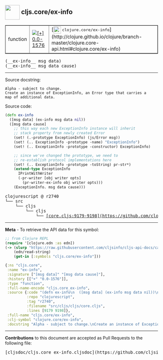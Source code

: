 ## <img width="48px" valign="middle" src="http://i.imgur.com/Hi20huC.png"> cljs.core/ex-info

 <table border="1">
<tr>

<td>function</td>
<td><a href="https://github.com/cljsinfo/cljs-api-docs/tree/0.0-1576"><img valign="middle" alt="[+] 0.0-1576" src="https://img.shields.io/badge/+-0.0--1576-lightgrey.svg"></a> </td>
<td>
[<img height="24px" valign="middle" src="http://i.imgur.com/1GjPKvB.png"> <samp>clojure.core/ex-info</samp>](http://clojure.github.io/clojure/branch-master/clojure.core-api.html#clojure.core/ex-info)
</td>
</tr>
</table>

 <samp>
(__ex-info__ msg data)<br>
</samp>
 <samp>
(__ex-info__ msg data cause)<br>
</samp>

---




Source docstring:

```
Alpha - subject to change.
Create an instance of ExceptionInfo, an Error type that carries a
map of additional data.
```

Source code:

```clj
(defn ex-info
  ([msg data] (ex-info msg data nil))
  ([msg data cause]
    ;; this way each new ExceptionInfo instance will inherit
    ;; stack property from newly created Error
    (set! (.-prototype ExceptionInfo) (js/Error msg))
    (set! (.. ExceptionInfo -prototype -name) "ExceptionInfo")
    (set! (.. ExceptionInfo -prototype -constructor) ExceptionInfo)

    ;; since we've changed the prototype, we need to
    ;; re-establish protocol implementations here
    (set! (.. ExceptionInfo -prototype -toString) pr-str*)
    (extend-type ExceptionInfo
      IPrintWithWriter
      (-pr-writer [obj writer opts]
        (pr-writer-ex-info obj writer opts)))
    (ExceptionInfo. msg data cause)))
```

 <pre>
clojurescript @ r2740
└── src
    └── cljs
        └── cljs
            └── <ins>[core.cljs:9179-9198](https://github.com/clojure/clojurescript/blob/r2740/src/cljs/cljs/core.cljs#L9179-L9198)</ins>
</pre>


---

__Meta__ - To retrieve the API data for this symbol:

```clj
;; from Clojure REPL
(require '[clojure.edn :as edn])
(-> (slurp "https://raw.githubusercontent.com/cljsinfo/cljs-api-docs/catalog/cljs-api.edn")
    (edn/read-string)
    (get-in [:symbols "cljs.core/ex-info"]))
```

```clj
{:ns "cljs.core",
 :name "ex-info",
 :signature ["[msg data]" "[msg data cause]"],
 :history [["+" "0.0-1576"]],
 :type "function",
 :full-name-encode "cljs.core_ex-info",
 :source {:code "(defn ex-info\n  ([msg data] (ex-info msg data nil))\n  ([msg data cause]\n    ;; this way each new ExceptionInfo instance will inherit\n    ;; stack property from newly created Error\n    (set! (.-prototype ExceptionInfo) (js/Error msg))\n    (set! (.. ExceptionInfo -prototype -name) \"ExceptionInfo\")\n    (set! (.. ExceptionInfo -prototype -constructor) ExceptionInfo)\n\n    ;; since we've changed the prototype, we need to\n    ;; re-establish protocol implementations here\n    (set! (.. ExceptionInfo -prototype -toString) pr-str*)\n    (extend-type ExceptionInfo\n      IPrintWithWriter\n      (-pr-writer [obj writer opts]\n        (pr-writer-ex-info obj writer opts)))\n    (ExceptionInfo. msg data cause)))",
          :repo "clojurescript",
          :tag "r2740",
          :filename "src/cljs/cljs/core.cljs",
          :lines [9179 9198]},
 :full-name "cljs.core/ex-info",
 :clj-symbol "clojure.core/ex-info",
 :docstring "Alpha - subject to change.\nCreate an instance of ExceptionInfo, an Error type that carries a\nmap of additional data."}

```

---

__Contributions__ to this document are accepted as Pull Requests to the following file:

 <pre>
[cljsdoc/cljs.core_ex-info.cljsdoc](https://github.com/cljsinfo/cljs-api-docs/blob/master/cljsdoc/cljs.core_ex-info.cljsdoc)
</pre>

